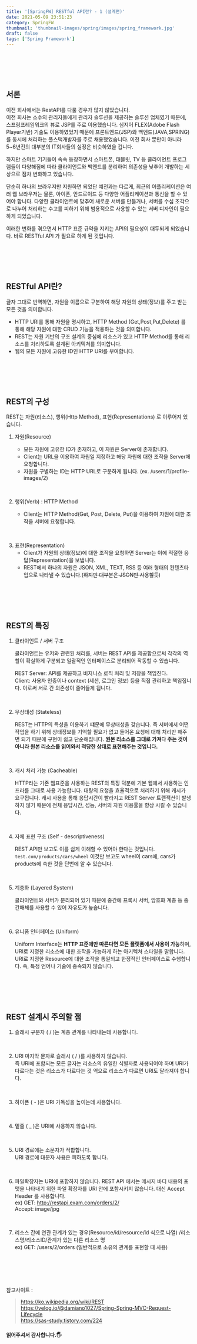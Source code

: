```yaml
---
title: '[SpringFW] RESTful API란? - 1 (설계편)'
date: 2021-05-09 23:51:23
category: SpringFW
thumbnail: 'thumbnail-images/spring/images/spring_framework.jpg'
draft: false
tags: ['Spring Framework']
---
```


<br>
<br>
<br>
<br>

## 서론

이전 회사에서는 RestAPI를 다룰 경우가 많지 않았습니다.<br>
이전 회사는 소수의 관리자들에게 관리자 솔루션을 제공하는 솔루션 업체였기 때문에, 스프링프레임워크의 뷰로 JSP를 주로 이용했습니다.
심지어 FLEX(Adobe Flash Player기반) 기술도 이용하였었기 때문에 프론트엔드(JSP)와 백엔드(JAVA,SPRING)를 동시에 처리하는 풀스택개발자를 주로 채용했었습니다.
이전 회사 뿐만이 아니라 5~6년전의 대부분의 IT회사들의 실정은 비슷하였을 겁니다.

하지만 스마트 기기들이 속속 등장하면서 스마트폰, 태블릿, TV 등 클라이언트 프로그램들이 다양해짐에 따라 클라이언트와 백엔드를 분리하여 의존성을 낮추어 개발하는 세상으로 점차 변화하고 있습니다.<br>

단순히 하나의 브라우저만 지원하면 되었단 예전과는 다르게, 최근의 어플리케이션은 여러 웹 브라우저는 물론, 아이폰, 안드로이드 등 다양한 어플리케이션과 통신을 할 수 있어야 합니다.
다양한 클라이언트에 맞추어 새로운 서버를 만들거나, 서버를 수십 조각으로 나누어 처리하는 수고를 피하기 위해 범용적으로 사용할 수 있는 서버 디자인이 필요하게 되었습니다.

이러한 변화를 겪으면서 HTTP 표준 규약을 지키는 API의 필요성이 대두되게 되었습니다.
바로 RESTful API 가 필요로 하게 된 것입니다.

<br>
<br>
<br>
<br>

## RESTful API란?

글자 그대로 번역하면, 자원을 이름으로 구분하여 해당 자원의 상태(정보)를 주고 받는 모든 것을 의미합니다.

- HTTP URI를 통해 자원을 명시하고, HTTP Method (Get,Post,Put,Delete) 를 통해 해당 자원에 대한 CRUD 기능을 적용하는 것을 의미합니다.
- REST는 자원 기반의 구조 설계의 중심에 리소스가 있고 HTTP Method를 통해 리소스를 처리하도록 설계된 아키텍쳐를 의미합니다.
- 웹의 모든 자원에 고유한 ID인 HTTP URI를 부여합니다.

<br>
<br>
<br>
<br>

## REST의 구성

REST는 자원(리소스), 행위(Http Method), 표현(Representations) 로 이루어져 있습니다.

1.  자원(Resource)

    - 모든 자원에 고유한 ID가 존재하고, 이 자원은 Server에 존재합니다.
    - Client는 URL을 이용하여 자원일 지정하고 해당 자원에 대한 조작을 Server에 요청합니다.
    - 자원을 구별하는 ID는 HTTP URL로 구분하게 됩니다. (ex. /users/1/profile-images/2)

<br>

2.  행위(Verb) : HTTP Method

    - Client는 HTTP Method(Get, Post, Delete, Put)을 이용하여 자원에 대한 조작을 서버에 요청합니다.

<br>

3.  표현(Representation)
    - Client가 자원의 상태(정보)에 대한 조작을 요청하면 Server는 이에 적절한 응답(Representation)을 보냅니다.
    - REST에서 하나의 자원은 JSON, XML, TEXT, RSS 등 여러 형태의 컨텐츠타입으로 나타낼 수 있습니다.(~~하지만 대부분은 JSON만 사용할듯~~)

<br>
<br>
<br>
<br>

## REST의 특징

1. 클라이언트 / 서버 구조

   클라이언트는 유저와 관련된 처리를, 서버는 REST API를 제공함으로써 각각의 역할이 확실하게 구분되고 일괄적인 인터페이스로 분리되어 작동할 수 있습니다.

   REST Server: API를 제공하고 비지니스 로직 처리 및 저장을 책임진다.<br>
   Client: 사용자 인증이나 context (세션, 로그인 정보) 등을 직접 관리하고 책임집니다.
   이로써 서로 간 의존성이 줄어들게 됩니다.

<br>

2. 무상태성 (Stateless)

   REST는 HTTP의 특성을 이용하기 떄문에 무상태성을 갖습니다.
   즉 서버에서 어떤 작업을 하기 위해 상태정보를 기억할 필요가 없고 들어온 요청에 대해 처리만 해주면 되기 때문에 구현이 쉽고 단순해집니다.
   **원본 리소스를 그대로 가져다 주는 것이 아니라 원본 리소스를 읽어와서 적당한 상태로 표현해주는 것입니다.**

<br>

3. 캐시 처리 가능 (Cacheable)

   HTTP라는 기존 웹표준을 사용하는 REST의 특징 덕분에 기본 웹에서 사용하는 인프라를 그대로 사용 가능합니다.
   대량의 요청을 효율적으로 처리하기 위해 캐시가 요구됩니다.
   캐시 사용을 통해 응답시간이 빨라지고 REST Server 트랜잭션이 발생하지 않기 때문에 전체 응답시간, 성능, 서버의 자원 이용률을 향상 시킬 수 있습니다.

<br>

4. 자체 표현 구조 (Self - descriptiveness)

   REST API만 보고도 이를 쉽게 이해할 수 있어야 한다는 것입니다.
   `test.com/products/cars/wheel` 이것만 보고도 wheel이 cars에, cars가 products에 속한 것을 단번에 알 수 있습니다.

<br>

5. 계층화 (Layered System)

   클라이언트와 서버가 분리되어 있기 때문에 중간에 프록시 서버, 암호화 계층 등 중간매체를 사용할 수 있어 자유도가 높습니다.

<br>

6. 유니폼 인터페이스 (Uniform)

   Uniform Interface는 **HTTP 표준에만 따른다면 모든 플랫폼에서 사용이 가능**하며, URI로 지정한 리소스에 대한 조작을 가능하게 하는 아키텍쳐 스타일을 말합니다.
   URI로 지정한 Resource에 대한 조작을 통일되고 한정적인 인터페이스로 수행합니다.
   즉, 특정 언어나 기술에 종속되지 않습니다.

<br>
<br>
<br>
<br>

## REST 설계시 주의할 점

1. 슬래시 구분자 ( / )는 계층 관계를 나타내는데 사용합니다.

<br>

2. URI 마지막 문자로 슬래시 ( / )를 사용하지 않습니다.<br>
   즉 URI에 포함되는 모든 글자는 리소스의 유일한 식별자로 사용되어야 하며 URI가 다르다는 것은 리소스가 다르다는 것
   역으로 리소스가 다르면 URI도 달라져야 합니다.

<br>

3. 하이픈 ( - )은 URI 가독성을 높이는데 사용합니다.

<br>

4. 밑줄 ( \_ )은 URI에 사용하지 않습니다.

<br>

5. URI 경로에는 소문자가 적합합니다.<br>
   URI 경로에 대문자 사용은 피하도록 합니다.

<br>

6. 파일확장자는 URI에 포함하지 않습니다.
   REST API 에서는 메시지 바디 내용의 포맷을 나타내기 위한 파일 확장자를 URI 안에 포함시키지 않습니다.
   대신 Accept Header 를 사용합니다.<br>
   ex) GET: http://restapi.exam.com/orders/2/ <br>
   Accept: image/jpg

<br>

7. 리소스 간에 연관 관계가 있는 경우(Resource/id/resource/id 식으로 나열)
   /리소스명/리소스ID/관계가 있는 다른 리소스 명<br>
   ex) GET: /users/2/orders (일반적으로 소유의 관계를 표현할 때 사용)

<br>
<br>
<br>
<br>

참고사이트 :

> https://ko.wikipedia.org/wiki/REST <br> https://velog.io/@damiano1027/Spring-Spring-MVC-Request-Lifecycle <br> https://sas-study.tistory.com/224

#### 읽어주셔서 감사합니다.🖐
